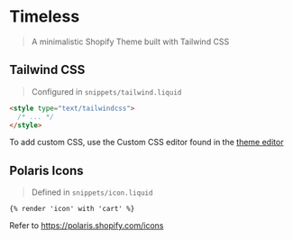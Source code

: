 # Timeless

> A minimalistic Shopify Theme built with Tailwind CSS

## Tailwind CSS

> Configured in `snippets/tailwind.liquid`

```html
<style type="text/tailwindcss">
  /* ... */
</style>
```

To add custom CSS, use the Custom CSS editor found in the [theme editor](https://shopify.dev/docs/themes/tools/online-editor)

## Polaris Icons

> Defined in `snippets/icon.liquid`

```liquid
{% render 'icon' with 'cart' %}
```

Refer to https://polaris.shopify.com/icons
